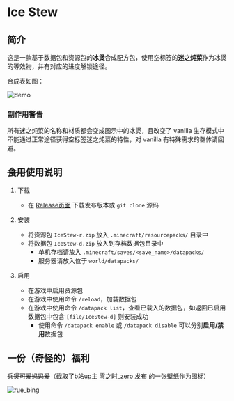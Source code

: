 # Ice Stew

## 简介

这是一款基于数据包和资源包的**冰煲**合成配方包，使用空标签的**迷之炖菜**作为冰煲的等效物，并有对应的进度解锁途径。

合成表如图：

![demo](https://i.loli.net/2020/10/16/bDva27nRJO5kfVs.png)

### 副作用警告

所有迷之炖菜的名称和材质都会变成图示中的冰煲，且改变了 vanilla 生存模式中不能通过正常途径获得空标签迷之炖菜的特性，对 vanilla 有特殊需求的群体请回避。

## ~~食用~~使用说明

1. 下载
    - 在 [Release页面](https://github.com/Van-Nya/IceStew/releases) 下载发布版本或 `git clone` 源码

1. 安装
    - 将资源包 `IceStew-r.zip` 放入 `.minecraft/resourcepacks/` 目录中
    - 将数据包 `IceStew-d.zip` 放入到存档数据包目录中
        - 单机存档请放入 `.minecraft/saves/<save_name>/datapacks/`
        - 服务器请放入位于 `world/datapacks/`

1. 启用
    - 在游戏中启用资源包
    - 在游戏中使用命令 `/reload`，加载数据包
    - 在游戏中使用命令 `/datapack list`，查看已载入的数据包，如返回已启用数据包中包含 `[file/IceStew-d]` 则安装成功
        - 使用命令 `/datapack enable` 或 `/datapack disable` 可以分别**启用/禁用**数据包

## 一份（奇怪的）福利

~~兵煲可爱妈妈爱~~（截取了b站up主 [零之时_zero](https://space.bilibili.com/23535347) [发布](https://t.bilibili.com/411789159264153150?tab=2) 的一张壁纸作为图标）

![rue_bing](https://i.loli.net/2020/10/06/hmAOD261GscwVN8.png)
